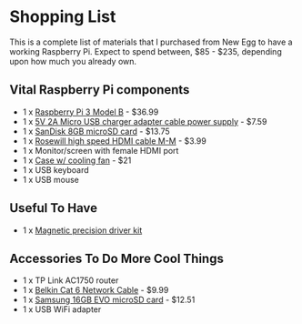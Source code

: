 # Shopping List
This is a complete list of materials that I purchased from New Egg to have a working Raspberry Pi.
Expect to spend between, $85 - $235, depending upon how much you already own.

## Vital Raspberry Pi components

* 1 x [Raspberry Pi 3 Model B](https://www.newegg.com/Product/Product.aspx?Item=N82E16813300007) - $36.99
* 1 x [5V 2A Micro USB charger adapter cable power supply](https://www.newegg.com/Product/Product.aspx?Item=9SIA7252YY2837) - $7.59
* 1 x [SanDisk 8GB microSD card](https://www.newegg.com/Product/Product.aspx?Item=9SIA12K2S87401) - $13.75
* 1 x [Rosewill high speed HDMI cable M-M](https://www.newegg.com/Product/Product.aspx?Item=N82E16882021128) - $3.99 
* 1 x Monitor/screen with female HDMI port
* 1 x [Case w/ cooling fan](http://c4labs.net/) - $21
* 1 x USB keyboard
* 1 x USB mouse

## Useful To Have

* 1 x [Magnetic precision driver kit](https://www.amazon.com/gp/product/B015F734P0/ref=oh_aui_detailpage_o04_s00?ie=UTF8&psc=1)

## Accessories To Do More Cool Things

* 1 x TP Link AC1750 router
* 1 x [Belkin Cat 6 Network Cable](https://www.newegg.com/Product/Product.aspx?Item=N82E16812107065) - $9.99 
* 1 x [Samsung 16GB EVO microSD card](https://www.newegg.com/Product/Product.aspx?Item=9SIA1EK3DC1878&cm_re=samsung_microsd_16gb-_-9SIA1EK3DC1878-_-Product) - $12.51
* 1 x USB WiFi adapter

